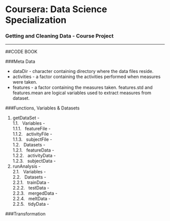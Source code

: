 # Coursera: Data Science Specialization
### Getting and Cleaning Data  -  Course Project
--------------------------------------------------------------------------
##CODE BOOK


###Meta Data
* dataDir - character containing directory where the data files reside.
* activities - a factor containing the activities performed when measures were taken.
* features - a factor containing the measures taken. features.std and features.mean are logical variables used to extract measures from dataset.

###Functions, Variables & Datasets
1. getDataSet - 
<br>1.1.&nbsp;&nbsp;&nbsp;Variables - 
<br>1.1.1.&nbsp;&nbsp;&nbsp;featureFile - 
<br>1.1.2.&nbsp;&nbsp;&nbsp;activityFile - 
<br>1.1.3.&nbsp;&nbsp;&nbsp;subjectFile - 
<br>1.2.&nbsp;&nbsp;&nbsp;Datasets - 
<br>1.2.1.&nbsp;&nbsp;&nbsp;featureData - 
<br>1.2.2.&nbsp;&nbsp;&nbsp;activityData - 
<br>1.2.3.&nbsp;&nbsp;&nbsp;subjectData - 
2. runAnalysis - 
<br>2.1.&nbsp;&nbsp;&nbsp;Variables - 
<br>2.2.&nbsp;&nbsp;&nbsp;Datasets - 
<br>2.2.1.&nbsp;&nbsp;&nbsp;trainData - 
<br>2.2.2.&nbsp;&nbsp;&nbsp;testData - 
<br>2.2.3.&nbsp;&nbsp;&nbsp;mergedData - 
<br>2.2.4.&nbsp;&nbsp;&nbsp;meltData - 
<br>2.2.5.&nbsp;&nbsp;&nbsp;tidyData - 

###Transformation
